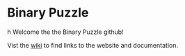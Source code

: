 # Binary Puzzle
h
Welcome the the Binary Puzzle github!

Vist the [wiki](https://github.com/baxttter/binary-puzzle/wiki) to find links to the website and documentation.
